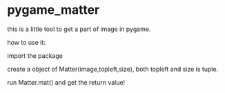 # pygame_matter
this is a little tool to get a part of image in pygame.

how to use it:

import the package
  
  create a object of Matter(image,topleft,size), both topleft and size is tuple.
  
  run Matter.mat() and get the return value!
